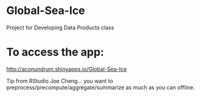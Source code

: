 # Global-Sea-Ice
Project for Developing Data Products class

# To access the app:
http://aconundrum.shinyapps.io/Global-Sea-Ice

Tip from RStudio Joe Cheng...
you want to preprocess/precompute/aggregate/summarize as much as you can offline.
